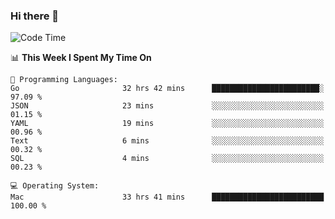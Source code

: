 ### Hi there 👋

<!--
**CrazyCollin/crazycollin** is a ✨ _special_ ✨ repository because its `README.md` (this file) appears on your GitHub profile.

Here are some ideas to get you started:

- 🔭 I’m currently working on ...
- 🌱 I’m currently learning ...
- 👯 I’m looking to collaborate on ...
- 🤔 I’m looking for help with ...
- 💬 Ask me about ...
- 📫 How to reach me: ...
- 😄 Pronouns: ...
- ⚡ Fun fact: ...
-->

<!--START_SECTION:waka-->
![Code Time](http://img.shields.io/badge/Code%20Time-3%2C159%20hrs-blue)

📊 **This Week I Spent My Time On** 

```text
💬 Programming Languages: 
Go                       32 hrs 42 mins      ████████████████████████░   97.09 % 
JSON                     23 mins             ░░░░░░░░░░░░░░░░░░░░░░░░░   01.15 % 
YAML                     19 mins             ░░░░░░░░░░░░░░░░░░░░░░░░░   00.96 % 
Text                     6 mins              ░░░░░░░░░░░░░░░░░░░░░░░░░   00.32 % 
SQL                      4 mins              ░░░░░░░░░░░░░░░░░░░░░░░░░   00.23 % 

💻 Operating System: 
Mac                      33 hrs 41 mins      █████████████████████████   100.00 % 
```


<!--END_SECTION:waka-->
